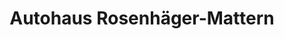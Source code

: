 ---
title: "Autohaus Rosenhäger-Mattern"
url: /herford/autohaus-rosenhaeger-mattern/
shop: Autohaus
---